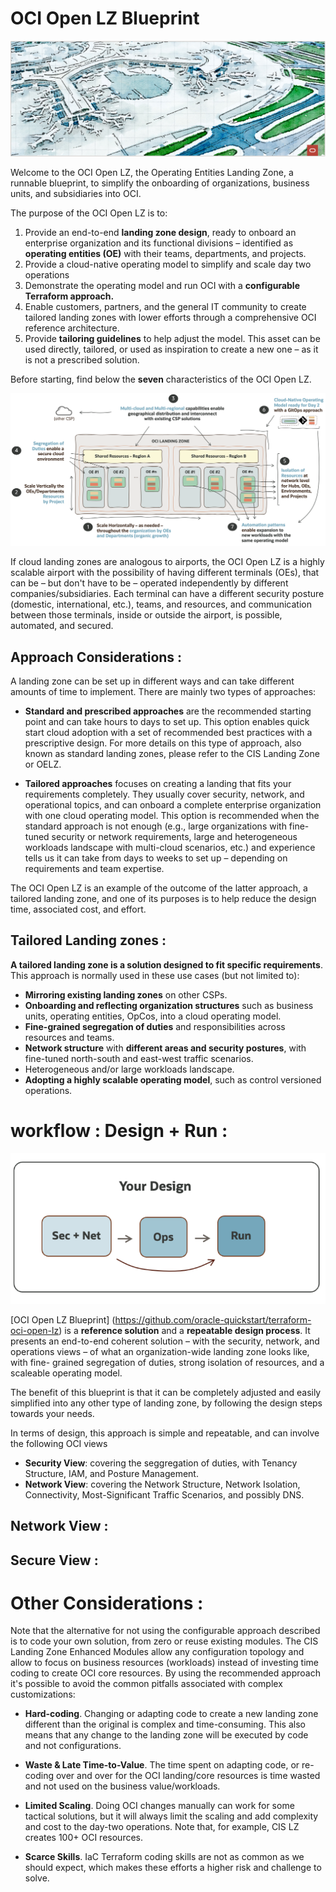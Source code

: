 # OCI Open LZ Blueprint

![OCI CIS Landing Zone Logo](images/oci_open_lz.png "OCI OpenLZ image")

Welcome to the OCI Open LZ, the Operating Entities Landing Zone, a runnable blueprint, to simplify the onboarding of organizations, business units, and subsidiaries into OCI.

The purpose of the OCI Open LZ is to:

  1. Provide an end-to-end **landing zone design**, ready to onboard an enterprise organization and its functional divisions – identified as **operating entities (OE)** with their teams, departments, and projects.
  2. Provide a cloud-native operating model to simplify and scale day two operations
  3. Demonstrate the operating model and run OCI with a **configurable Terraform approach.**
  4. Enable customers, partners, and the general IT community to create tailored landing zones with lower efforts through a comprehensive OCI reference architecture.
  5. Provide **tailoring guidelines** to help adjust the model. This asset can be used directly, tailored, or used as inspiration to create a new one – as it is not a prescribed solution.

Before starting, find below the **seven** characteristics of the OCI Open LZ.

![OCI CIS Landing Zone Logo](images/oci_open_lz_hl_design.png "OCI OpenLZ design")

If cloud landing zones are analogous to airports, the OCI Open LZ is a highly scalable airport with the possibility of having different terminals (OEs), that can be – but don't have to be – operated independently by different companies/subsidiaries. Each terminal can have a different security posture (domestic, international, etc.), teams, and resources, and communication between those terminals, inside or outside the airport, is possible, automated, and secured.

## Approach Considerations :

A landing zone can be set up in different ways and can take different amounts of time to implement. There are mainly two types of approaches:

- **Standard and prescribed approaches** are the recommended starting point and can take hours to days to set up. This option enables quick start cloud adoption with a set of recommended best practices with a prescriptive design. For more details on this type of approach, also known as standard landing zones, please refer to the CIS Landing Zone or OELZ.

- **Tailored approaches** focuses on creating a landing that fits your requirements completely. They usually cover security, network, and operational topics, and can onboard a complete enterprise organization with one cloud operating model. This option is recommended when the standard approach is not enough (e.g., large organizations with fine-tuned security or network requirements, large and heterogeneous workloads landscape with multi-cloud scenarios, etc.) and experience tells us it can take from days to weeks to set up – depending on requirements and team expertise.

The OCI Open LZ is an example of the outcome of the latter approach, a tailored landing zone, and one of its purposes is to help reduce the design time, associated cost, and effort.

## Tailored Landing zones :

**A tailored landing zone is a solution designed to fit specific requirements**. This approach is normally used in these use cases (but not limited to):

* **Mirroring existing landing zones** on other CSPs.
* **Onboarding and reflecting organization structures** such as business units, operating entities, OpCos, into a cloud operating model.
* **Fine-grained segregation of duties** and responsibilities across resources and teams.
* **Network structure** with **different areas and security postures**, with fine-tuned north-south and east-west traffic scenarios.
* Heterogeneous and/or large workloads landscape.
* **Adopting a highly scalable operating model**, such as control versioned operations.
 


# workflow : Design + Run :

![OCI CIS Landing Zone Logo](images/oci_open_tailored_workflow.png "OCI OpenLZ workflow")




[OCI Open LZ Blueprint] (https://github.com/oracle-quickstart/terraform-oci-open-lz) is a **reference solution** and a **repeatable design process**. It presents an end-to-end coherent solution – with the security, network, and operations views – of what an organization-wide landing zone looks like, with fine- grained segregation of duties, strong isolation of resources, and a scaleable operating model.

The benefit of this blueprint is that it can be completely adjusted and easily simplified into any other type of landing zone, by following the design steps towards your needs. 

In terms of design, this approach is simple and repeatable, and can involve the following OCI views 

- **Security View**: covering the seggregation of duties, with Tenancy Structure, IAM, and Posture Management.
- **Network View**: covering the Network Structure, Network Isolation, Connectivity, Most-Significant Traffic Scenarios, and possibly DNS.


## Network View :

## Secure View :


# Other Considerations :

Note that the alternative for not using the configurable approach described is to code your own solution, from zero or reuse existing modules. The CIS Landing Zone Enhanced Modules allow any configuration topology and allow to focus on business resources (workloads) instead of investing time coding to create OCI core resources. By using the recommended approach it's possible to avoid the common pitfalls associated with complex customizations:

* **Hard-coding**. Changing or adapting code to create a new landing zone different than the original is complex and time-consuming. This also means that any change to the landing zone will be executed by code and not configurations.
* **Waste & Late Time-to-Value**. The time spent on adapting code, or re-coding over and over for the OCI landing/core resources is time wasted and not used on the business value/workloads.
* **Limited Scaling**. Doing OCI changes manually can work for some tactical solutions, but it will always limit the scaling and add complexity and cost to the day-two operations. Note that, for example, CIS LZ creates 100+ OCI resources.

* **Scarce Skills**. IaC Terraform coding skills are not as common as we should expect, which makes these efforts a higher risk and challenge to solve.



